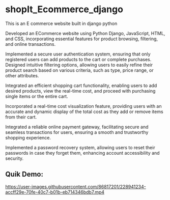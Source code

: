 # shopIt_Ecommerce_django
This is an E commerce website built in django python

Developed an ECommerce website using Python Django, JavaScript, HTML, and CSS, incorporating essential features for product browsing, filtering, and online transactions.

Implemented a secure user authentication system, ensuring that only registered users can add products to the cart or complete purchases.
Designed intuitive filtering options, allowing users to easily refine their product search based on various criteria, such as type, price range, or other attributes.

Integrated an efficient shopping cart functionality, enabling users to add desired products, view the real-time cost, and proceed with purchasing single items or the entire cart.

Incorporated a real-time cost visualization feature, providing users with an accurate and dynamic display of the total cost as they add or remove items from their cart.

Integrated a reliable online payment gateway, facilitating secure and seamless transactions for users, ensuring a smooth and trustworthy shopping experience.

Implemented a password recovery system, allowing users to reset their passwords in case they forget them, enhancing account accessibility and security.


## Quik Demo:



https://user-images.githubusercontent.com/86817201/228941234-accff29e-70fe-40c7-b01b-eb714346bdb7.mp4


